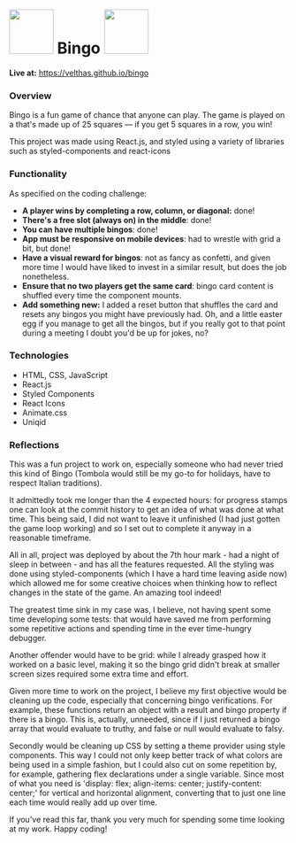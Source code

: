 
# <img src="https://cdn-icons-png.flaticon.com/512/2102/2102170.png" height="80px" width="80px"> </img>Bingo <img src="https://cdn-icons-png.flaticon.com/512/2102/2102170.png" height="80px" width="80px"> </img>

**Live at:** https://velthas.github.io/bingo

### Overview

Bingo is a fun game of chance that anyone can play. The game is played on a  that's made up of 25 squares — if you get 5 squares in a row, you win!

This project was made using React.js, and styled using a variety of libraries such as styled-components and react-icons
### Functionality
  
As specified on the coding challenge: 
-   **A player wins by completing a row, column, or diagonal:** done!
-   **There's a free slot (always on) in the middle**: done!
-   **You can have multiple bingos**: done!
-  **App must be responsive on mobile devices**: had to wrestle with grid a bit, but done!
-   **Have a visual reward for bingos**: not as fancy as confetti, and given more time I would have liked to invest in a similar result, but does the job nonetheless.
-   **Ensure that no two players get the same card**: bingo card content is shuffled every time the component mounts.
-   **Add something new:** I added a reset button that shuffles the card and resets any bingos you might have previously had. Oh, and a little easter egg if you manage to get all the bingos, but if you really got to that point during a meeting I doubt you'd be up for jokes, no?

### Technologies

 - HTML, CSS, JavaScript
 - React.js
 - Styled Components
-  React Icons
-  Animate.css
-  Uniqid

### Reflections
This was a fun project to work on, especially someone who had never tried this kind of Bingo (Tombola would still be my go-to for holidays, have to respect Italian traditions).

It admittedly took me longer than the 4 expected hours: for progress stamps one can look at the commit history to get an idea of what was done at what time. This being said, I did not want to leave it unfinished (I had just gotten the game loop working) and so I set out to complete it anyway in a reasonable timeframe.

All in all, project was deployed by about the 7th hour mark - had a night of sleep in between - and has all the features requested. All the styling was done using styled-components (which I have a hard time leaving aside now) which allowed me for some creative choices when thinking how to reflect changes in the state of the game. An amazing tool indeed!

The greatest time sink in my case was, I believe, not having spent some time developing some tests: that would have saved me from performing some repetitive actions and spending time in the ever time-hungry debugger. 

Another offender would have to be grid: while I already grasped how it worked on a basic level, making it so the bingo grid didn't break at smaller screen sizes required some extra time and effort. 

Given more time to work on the project, I believe my first objective would be cleaning up the code, especially that concerning bingo verifications. For example, these functions return an object with a result and bingo property if there is a bingo. This is, actually, unneeded, since if I just returned a bingo array that would evaluate to truthy, and false or null would evaluate to falsy. 

Secondly would be cleaning up CSS by setting a theme provider using style components. This way I could not only keep better track of what colors are being used in a simple fashion, but I could also cut on some repetition by, for example, gathering flex declarations under a single variable. Since most of what you need is 'display: flex; align-items: center; justify-content: center;' for vertical and horizontal alignment, converting that to just one line each time would really add up over time. 

If you've read this far, thank you very much for spending some time looking at my work. Happy coding!